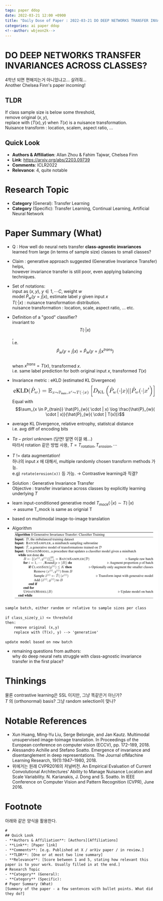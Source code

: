 ```yaml
---
tags: paper ddop
date: 2022-03-21 12:00 +0900
title: "Daily Dose of Paper : 2022-03-21 DO DEEP NETWORKS TRANSFER INVARIANCES ACROSS CLASSES?"
categories: ai paper ddop
<!--author: wbjeon2k-->
---
```


# DO DEEP NETWORKS TRANSFER INVARIANCES ACROSS CLASSES?

4학년 되면 편해지는거 아니었냐고... 살려줘...  
Another Chelsea Finn's paper incoming!  

## **TLDR**
If class sample size is below some threshold,  
remove original $(x,y)$,  
replace with $(T(x), y)$ when $T(x)$ is a nuisance transformation.  
Nuisance transform : location, scalem, aspect ratio, ...  


## Quick Look

- **Authors & Affiliation**: Allan Zhou & Fahim Tajwar, Chelsea Finn
- **Link**: <https://arxiv.org/abs/2203.09739>
- **Comments**: ICLR2022
- **Relevance**: 4, quite notable

# Research Topic

- **Category** (General): Transfer Learning
- **Category** (Specific): Transfer Learning, Continual Learning, Artificial Neural Network

# Paper Summary (What)

- Q : How well do neural nets transfer **class-agnostic invariances**  
learned from large (in terms of sample size) classes to small classes?
- Claim : generative approach suggested (Generative Invariance Transfer) helps,  
however invariance transfer is still poor, even applying balancing techniques.  
- Set of notations:  
input as $(x,y)$, $y \in {1, \cdots C}$, weight $w$   
model $\hat{P}_{w}(y = j | x)$, estimate label $y$ given input $x$  
$T(\cdot | x)$ : nuisance transformation distribution.  
nuisance transformation : location, scale, aspect ratio, ... etc.  
- Definition of a "good" classifier?  
invariant to $$T(\cdot | x)$$,  
i.e. $$\hat{P}_{w}(y = j | x) = \hat{P}_{w}(y = j | x^{trans})$$  
when $x^{trans} = T(x)$, transformed $x$.  
i.e. same label prediction for both original input $x$, transformed $T(x)$  
- Invariance metric : eKLD (estimated KL Divergence)  
  ![img1](/images/ddop0321/eKLD.png)  
  Equal with $$\sum_{x \in P_{train}} \hat{P}_{w}( \cdot | x) \log \frac{\hat{P}_{w}( \cdot | x)}{\hat{P}_{w}( \cdot | T(x))}$$  

- average KL Divergence, relative entrophy, statistcal distance  
i.e. avg diff of encoding bits  
- $T a-priori$ unknown (당연! 알면 이걸 왜...)  
따라서 rotation 같은 방법 사용, $T = {T_{rotation}, T_{erosion}, \cdots}$  
- $T$ != data augmentation!  
하나의 input $x$ 에 대해서, multiple randomly chosen transform methods 가능.  
e.g) `rotate(erosion(x))` 등 가능. $\rightarrow$ Contrastive learning과 직결?  
- Solution : Generative Invariance Transfer  
Objective : transfer invariance across classes by explicitly learning underlying $T$  
- learn input-conditioned generative model $T_{mock}(\cdot | x) \sim T(\cdot | x)$  
&rarr; assume T_mock is same as orignial T  
- based on multimodal image-to-image translation
- Algorithm
![img2](/images/ddop0321/geninvar.png)  

```
sample batch, either random or relative to sample sizes per class

if class_size(y_i) <= threshold
then:
    remove original (x,y)
    replace with (T(x), y) --> 'generative'

update model based on new batch
```  

- remaining questions from authors:  
why do deep neural nets struggle with class-agnostic invariance transfer in the first place?  

# Thinkings
물론 contrastive learning은 SSL 이지만, 그냥 똑같은거 아닌가?  
$T$ 의 (orthonormal) basis? 그냥 random selection이 맞나?  

# Notable References

- Xun Huang, Ming-Yu Liu, Serge Belongie, and Jan Kautz. Multimodal unsupervised image-toimage translation. In Proceedings of the European conference on computer vision (ECCV), pp. 172–189, 2018.
- Alessandro Achille and Stefano Soatto. Emergence of invariance and disentanglement in deep representations. The Journal ofMachine Learning Research, 19(1):1947–1980, 2018.
- 위에거는 원래 CVPR2016의 저널버전. An Empirical Evaluation of Current Convolutional Architectures' Ability to Manage Nuisance Location and Scale Variability. N. Karianakis, J. Dong and S. Soatto. In IEEE Conference on Computer Vision and Pattern Recognition (CVPR), June 2016.

# Footnote
아래와 같은 양식을 활용한다.  

```text
# 
## Quick Look
- **Authors & Affiliation**: [Authors][Affiliations]
- **Link**: [Paper link]
- **Comments**: [e.g. Published at X / arXiv paper / in review.]
- **TLDR**: [One or at most two line summary]
- **Relevance**: [Score between 1 and 5, stating how relevant this paper is to your work. Usually filled in at the end.]
# Research Topic
- **Category** (General):
- **Category** (Specific):
# Paper Summary (What)
[Summary of the paper - a few sentences with bullet points. What did they do?]
```
